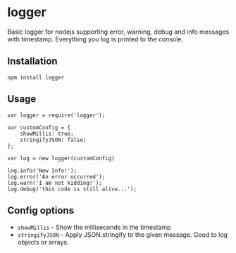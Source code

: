 logger
======

Basic logger for nodejs supporting error, warning, debug and info messages with timestamp.
Everything you log is printed to the console.

Installation
------------

	npm install logger

Usage
-----

	var logger = require('logger');

	var customConfig = {
		showMillis: true;
		stringifyJSON: false;
	};

	var log = new logger(customConfig)

	log.info('New Info!');
	log.error('An error occurred');
	log.warn('I am not kidding!');
	log.debug('this code is still alive...');
	
Config options
--------------

* `showMillis` - Show the milliseconds in the timestamp
* `stringifyJSON` - Apply JSON.stringify to the given message. Good to log objects or arrays.
